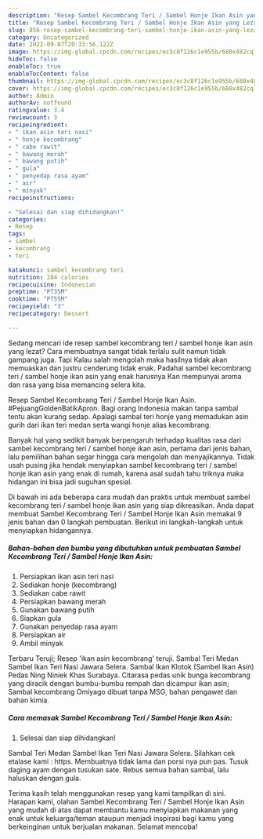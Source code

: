 ```yaml
---
description: "Resep Sambel Kecombrang Teri / Sambel Honje Ikan Asin yang Lezat , Bikin Ngiler"
title: "Resep Sambel Kecombrang Teri / Sambel Honje Ikan Asin yang Lezat , Bikin Ngiler"
slug: 856-resep-sambel-kecombrang-teri-sambel-honje-ikan-asin-yang-lezat-bikin-ngiler
category: Uncategorized
date: 2022-09-07T20:33:56.122Z
image: https://img-global.cpcdn.com/recipes/ec3c8f126c1e955b/680x482cq70/sambel-kecombrang-teri-sambel-honje-ikan-asin-foto-resep-utama.jpg
hideToc: false
enableToc: true
enableTocContent: false
thumbnail: https://img-global.cpcdn.com/recipes/ec3c8f126c1e955b/680x482cq70/sambel-kecombrang-teri-sambel-honje-ikan-asin-foto-resep-utama.jpg
cover: https://img-global.cpcdn.com/recipes/ec3c8f126c1e955b/680x482cq70/sambel-kecombrang-teri-sambel-honje-ikan-asin-foto-resep-utama.jpg
author: Admin
authorAv: notfound
ratingvalue: 3.4
reviewcount: 3
recipeingredient:
- " ikan asin teri nasi"
- " honje kecombrang"
- " cabe rawit"
- " bawang merah"
- " bawang putih"
- " gula"
- " penyedap rasa ayam"
- " air"
- " minyak"
recipeinstructions:

- "Selesai dan siap dihidangkan!"
categories:
- Resep
tags:
- sambel
- kecombrang
- teri

katakunci: sambel kecombrang teri 
nutrition: 284 calories
recipecuisine: Indonesian
preptime: "PT35M"
cooktime: "PT55M"
recipeyield: "3"
recipecategory: Dessert

---
```



Sedang mencari ide resep sambel kecombrang teri / sambel honje ikan asin yang lezat? Cara membuatnya sangat tidak terlalu sulit namun tidak gampang juga. Tapi Kalau salah mengolah maka hasilnya tidak akan memuaskan dan justru cenderung tidak enak. Padahal sambel kecombrang teri / sambel honje ikan asin yang enak harusnya Kan mempunyai aroma dan rasa yang bisa memancing selera kita.


Resep Sambel Kecombrang Teri / Sambel Honje Ikan Asin. #PejuangGoldenBatikApron. Bagi orang Indonesia makan tanpa sambal tentu akan kurang sedap. Apalagi sambal teri honje yang memadukan asin gurih dari ikan teri medan serta wangi honje alias kecombrang.

Banyak hal yang sedikit banyak berpengaruh terhadap kualitas rasa dari sambel kecombrang teri / sambel honje ikan asin, pertama dari jenis bahan, lalu pemilihan bahan segar hingga cara mengolah dan menyajikannya. Tidak usah pusing jika hendak menyiapkan sambel kecombrang teri / sambel honje ikan asin yang enak di rumah, karena asal sudah tahu triknya maka hidangan ini bisa jadi suguhan spesial.


Di bawah ini ada beberapa cara mudah dan praktis untuk membuat sambel kecombrang teri / sambel honje ikan asin yang siap dikreasikan. Anda dapat membuat Sambel Kecombrang Teri / Sambel Honje Ikan Asin memakai 9 jenis bahan dan 0 langkah pembuatan. Berikut ini langkah-langkah untuk menyiapkan hidangannya.

<!--inarticleads1-->

##### Bahan-bahan dan bumbu yang dibutuhkan untuk pembuatan Sambel Kecombrang Teri / Sambel Honje Ikan Asin:

1. Persiapkan  ikan asin teri nasi
1. Sediakan  honje (kecombrang)
1. Sediakan  cabe rawit
1. Persiapkan  bawang merah
1. Gunakan  bawang putih
1. Siapkan  gula
1. Gunakan  penyedap rasa ayam
1. Persiapkan  air
1. Ambil  minyak


Terbaru Teruji; Resep &#39;ikan asin kecombrang&#39; teruji. Sambal Teri Medan Sambel Ikan Teri Nasi Jawara Selera. Sambal Ikan Klotok (Sambel Ikan Asin) Pedas Ning Niniek Khas Surabaya. Citarasa pedas unik bunga kecombrang yang diracik dengan bumbu-bumbu rempah dan dicampur ikan asin; Sambal kecombrang Omiyago dibuat tanpa MSG, bahan pengawet dan bahan kimia. 

<!--inarticleads2-->

##### Cara memasak Sambel Kecombrang Teri / Sambel Honje Ikan Asin:


1. Selesai dan siap dihidangkan!

Sambal Teri Medan Sambel Ikan Teri Nasi Jawara Selera. Silahkan cek etalase kami : https. Membuatnya tidak lama dan porsi nya pun pas. Tusuk daging ayam dengan tusukan sate. Rebus semua bahan sambal, lalu haluskan dengan gula. 

Terima kasih telah menggunakan resep yang kami tampilkan di sini. Harapan kami, olahan Sambel Kecombrang Teri / Sambel Honje Ikan Asin yang mudah di atas dapat membantu kamu menyiapkan makanan yang enak untuk keluarga/teman ataupun menjadi inspirasi bagi kamu yang berkeinginan untuk berjualan makanan. Selamat mencoba!
